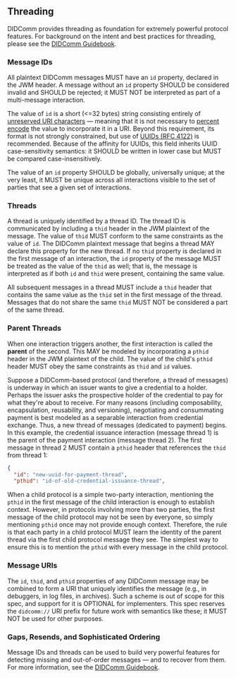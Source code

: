 ## Threading

DIDComm provides threading as foundation for extremely powerful protocol features. For background on the intent and best practices for threading, please see the [DIDComm Guidebook](https://didcomm.org/book/v2/threading).

### Message IDs

All plaintext DIDComm messages MUST have an `id` property, declared in the JWM header. A message without an `id` property SHOULD be considered invalid and SHOULD be rejected; it MUST NOT be interpreted as part of a multi-message interaction.

The value of `id` is a short (&lt;=32 bytes) string consisting entirely of [unreserved URI characters](https://datatracker.ietf.org/doc/html/rfc3986/#section-2.3) &mdash; meaning that it is not necessary to [percent encode](https://en.wikipedia.org/wiki/Percent-encoding) the value to incorporate it in a URI. Beyond this requirement, its format is not strongly constrained, but use of [UUIDs (RFC 4122)](https://datatracker.ietf.org/doc/html/rfc4122) is recommended. Because of the affinity for UUIDs, this field inherits UUID case-sensitivity semantics: it SHOULD be written in lower case but MUST be compared case-insensitively.

The value of an `id` property SHOULD be globally, universally unique; at the very least, it MUST be unique across all interactions visible to the set of parties that see a given set of interactions.

### Threads

A thread is uniquely identified by a thread ID. The thread ID is communicated by including a `thid` header in the JWM plaintext of the message. The value of `thid` MUST conform to the same constraints as the value of `id`. The DIDComm plaintext message that begins a thread MAY declare this property for the new thread. If no `thid` property is declared in the first message of an interaction, the `id` property of the message MUST be treated as the value of the `thid` as well; that is, the message is interpreted as if both `id` and `thid` were present, containing the same value.

All subsequent messages in a thread MUST include a `thid` header that contains the same value as the `thid` set in the first message of the thread. Messages that do not share the same `thid` MUST NOT be considered a part of the same thread.

### Parent Threads

When one interaction triggers another, the first interaction is called the **parent** of the second. This MAY be modeled by incorporating a `pthid` header in the JWM plaintext of the child. The value of the child's `pthid` header MUST obey the same constraints as `thid` and `id` values.

Suppose a DIDComm-based protocol (and therefore, a thread of messages) is underway in which an issuer wants to give a credential to a holder. Perhaps the issuer asks the prospective holder of the credential to pay for what they're about to receive. For many reasons (including composability, encapsulation, reusability, and versioning), negotiating and consummating payment is best modeled as a separable interaction from credential exchange. Thus, a new thread of messages (dedicated to payment) begins. In this example, the credential issuance interaction (message thread 1) is the parent of the payment interaction (message thread 2). The first message in thread 2 MUST contain a `pthid` header that references the `thid` from thread 1:

```json
{
  "id": "new-uuid-for-payment-thread",
  "pthid": "id-of-old-credential-issuance-thread",
```

When a child protocol is a simple two-party interaction, mentioning the `pthid` in the first message of the child interaction is enough to establish context. However, in protocols involving more than two parties, the first message of the child protocol may not be seen by everyone, so simply mentioning `pthid` once may not provide enough context. Therefore, the rule is that each party in a child protocol MUST learn the identity of the parent thread via the first child protocol message they see. The simplest way to ensure this is to mention the `pthid` with every message in the child protocol.

### Message URIs

The `id`, `thid`, and `pthid` properties of any DIDComm message may be combined to form a URI that uniquely identifies the message (e.g., in debuggers, in log files, in archives). Such a scheme is out of scope for this spec, and support for it is OPTIONAL for implementers. This spec reserves the `didcomm://` URI prefix for future work with semantics like these; it MUST NOT be used for other purposes.

### Gaps, Resends, and Sophisticated Ordering

Message IDs and threads can be used to build very powerful features for detecting missing and out-of-order messages &mdash; and to recover from them. For more information, see the [DIDComm Guidebook](https://didcomm.org/book/v2/robustness). 
